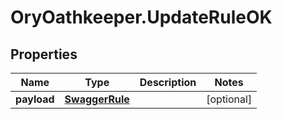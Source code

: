 # OryOathkeeper.UpdateRuleOK

## Properties

| Name        | Type                              | Description | Notes      |
| ----------- | --------------------------------- | ----------- | ---------- |
| **payload** | [**SwaggerRule**](SwaggerRule.md) |             | [optional] |
